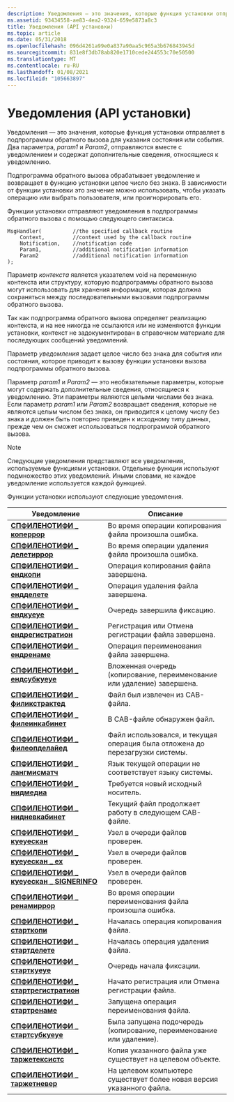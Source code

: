 ```yaml
---
description: Уведомления — это значения, которые функция установки отправляет в подпрограммы обратного вызова для указания состояния или события. Два параметра, Param1 и Param2, отправляются вместе с уведомлением и содержат дополнительные сведения, относящиеся к уведомлению.
ms.assetid: 93434558-ae83-4ea2-9324-659e5873a8c3
title: Уведомления (API установки)
ms.topic: article
ms.date: 05/31/2018
ms.openlocfilehash: 096d4261a99e0a837a90aa5c965a3b676843945d
ms.sourcegitcommit: 831e8f3db78ab820e1710cede244553c70e50500
ms.translationtype: MT
ms.contentlocale: ru-RU
ms.lasthandoff: 01/08/2021
ms.locfileid: "105663897"
---
```

# <a name="notifications-setup-api"></a>Уведомления (API установки)

Уведомления — это значения, которые функция установки отправляет в подпрограммы обратного вызова для указания состояния или события. Два параметра, *param1* и *Param2*, отправляются вместе с уведомлением и содержат дополнительные сведения, относящиеся к уведомлению.

Подпрограмма обратного вызова обрабатывает уведомление и возвращает в функцию установки целое число без знака. В зависимости от функции установки это значение можно использовать, чтобы указать операцию или выбрать пользователя, или проигнорировать его.

Функции установки отправляют уведомления в подпрограммы обратного вызова с помощью следующего синтаксиса.

``` syntax
MsgHandler(          //the specified callback routine
    Context,         //context used by the callback routine
    Notification,    //notification code
    Param1,          //additional notification information
    Param2           //additional notification information
);
```

Параметр *контекста* является указателем void на переменную контекста или структуру, которую подпрограммы обратного вызова могут использовать для хранения информации, которая должна сохраняться между последовательными вызовами подпрограммы обратного вызова.

Так как подпрограмма обратного вызова определяет реализацию контекста, и на нее никогда не ссылаются или не изменяются функции установки, контекст не задокументирован в справочном материале для последующих сообщений уведомлений.

Параметр *уведомления* задает целое число без знака для события или состояния, которое приводит к вызову функции установки вызова подпрограммы обратного вызова.

Параметр *param1* и *Param2* — это необязательные параметры, которые могут содержать дополнительные сведения, относящиеся к уведомлению. Эти параметры являются целыми числами без знака. Если параметр *param1* или *Param2* возвращает сведения, которые не являются целым числом без знака, он приводится к целому числу без знака и должен быть повторно приведен к исходному типу данных, прежде чем он сможет использоваться подпрограммой обратного вызова.

> [!Note]  
> Следующие уведомления представляют все уведомления, используемые функциями установки. Отдельные функции используют подмножество этих уведомлений. Иными словами, не каждое уведомление используется каждой функцией.

 

Функции установки используют следующие уведомления.



| Уведомление                                                                     | Описание                                                                                   |
|----------------------------------------------------------------------------------|-----------------------------------------------------------------------------------------------|
| [**СПФИЛЕНОТИФИ \_ коперрор**](spfilenotify-copyerror.md)                        | Во время операции копирования файла произошла ошибка.                                               |
| [**СПФИЛЕНОТИФИ \_ делетиррор**](spfilenotify-deleteerror.md)                    | Во время операции удаления файла произошла ошибка.                                           |
| [**СПФИЛЕНОТИФИ \_ ендкопи**](spfilenotify-endcopy.md)                            | Операция копирования файла завершена.                                                              |
| [**СПФИЛЕНОТИФИ \_ ендделете**](spfilenotify-enddelete.md)                        | Операция удаления файла завершена.                                                          |
| [**СПФИЛЕНОТИФИ \_ ендкуеуе**](spfilenotify-endqueue.md)                          | Очередь завершила фиксацию.                                                            |
| [**СПФИЛЕНОТИФИ \_ ендрегистратион**](spfilenotify-endregistration.md)            | Регистрация или Отмена регистрации файла завершена.                                  |
| [**СПФИЛЕНОТИФИ \_ ендренаме**](spfilenotify-endrename.md)                        | Операция переименования файла завершена.                                                            |
| [**СПФИЛЕНОТИФИ \_ ендсубкуеуе**](spfilenotify-endsubqueue.md)                    | Вложенная очередь (копирование, переименование или удаление) завершена.                                         |
| [**СПФИЛЕНОТИФИ \_ филикстрактед**](spfilenotify-fileextracted.md)                | Файл был извлечен из CAB-файла.                                                 |
| [**СПФИЛЕНОТИФИ \_ филеинкабинет**](spfilenotify-fileincabinet.md)                | В CAB-файле обнаружен файл.                                                         |
| [**СПФИЛЕНОТИФИ \_ филеопделайед**](spfilenotify-fileopdelayed.md)                | Файл использовался, и текущая операция была отложена до перезагрузки системы. |
| [**СПФИЛЕНОТИФИ \_ лангмисматч**](spfilenotify-langmismatch.md)                  | Язык текущей операции не соответствует языку системы.                     |
| [**СПФИЛЕНОТИФИ \_ нидмедиа**](spfilenotify-needmedia.md)                        | Требуется новый исходный носитель.                                                                 |
| [**СПФИЛЕНОТИФИ \_ нидневкабинет**](spfilenotify-neednewcabinet.md)              | Текущий файл продолжает работу в следующем CAB-файле.                                            |
| [**СПФИЛЕНОТИФИ \_ куеуескан**](spfilenotify-queuescan.md)                        | Узел в очереди файлов проверен.                                                    |
| [**СПФИЛЕНОТИФИ \_ куеуескан \_ ex**](spfilenotify-queuescan-ex.md)                 | Узел в очереди файлов проверен.                                                    |
| [**СПФИЛЕНОТИФИ \_ куеуескан \_ SIGNERINFO**](spfilenotify-queuescan-signerinfo.md) | Узел в очереди файлов проверен.                                                    |
| [**СПФИЛЕНОТИФИ \_ ренамиррор**](spfilenotify-renameerror.md)                    | Во время операции переименования файла произошла ошибка.                                             |
| [**СПФИЛЕНОТИФИ \_ старткопи**](spfilenotify-startcopy.md)                        | Началась операция копирования файла.                                                            |
| [**СПФИЛЕНОТИФИ \_ стартделете**](spfilenotify-startdelete.md)                    | Началась операция удаления файла.                                                          |
| [**СПФИЛЕНОТИФИ \_ старткуеуе**](spfilenotify-startqueue.md)                      | Очередь начала фиксации.                                                              |
| [**СПФИЛЕНОТИФИ \_ стартрегистратион**](spfilenotify-startregistration.md)        | Начато регистрация или Отмена регистрации файла.                                   |
| [**СПФИЛЕНОТИФИ \_ стартренаме**](spfilenotify-startrename.md)                    | Запущена операция переименования файла.                                                          |
| [**СПФИЛЕНОТИФИ \_ стартсубкуеуе**](spfilenotify-startsubqueue.md)                | Была запущена подочередь (копирование, переименование или удаление).                                       |
| [**СПФИЛЕНОТИФИ \_ таржетексистс**](spfilenotify-targetexists.md)                  | Копия указанного файла уже существует на целевом объекте.                                    |
| [**СПФИЛЕНОТИФИ \_ таржетневер**](spfilenotify-targetnewer.md)                    | На целевом компьютере существует более новая версия указанного файла.                                   |



 

 

 




